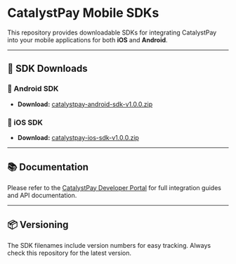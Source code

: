 # CatalystPay Mobile SDKs

This repository provides downloadable SDKs for integrating CatalystPay into your mobile applications for both **iOS** and **Android**.

---

## 📱 SDK Downloads

### 🤖 Android SDK

- **Download:** [catalystpay-android-sdk-v1.0.0.zip](https://github.com/Catalystpay-LTD/gateway-mobile-sdks/raw/main/android/catalystpay-android-sdk-v1.0.0.zip)

### 🍎 iOS SDK

- **Download:** [catalystpay-ios-sdk-v1.0.0.zip](https://github.com/Catalystpay-LTD/gateway-mobile-sdks/raw/main/ios/catalystpay-ios-sdk-v1.0.0.zip)

---

## 📚 Documentation

Please refer to the [CatalystPay Developer Portal](https://catalystpay.docs.oppwa.com/) for full integration guides and API documentation.

---

## 📦 Versioning

The SDK filenames include version numbers for easy tracking. Always check this repository for the latest version.


